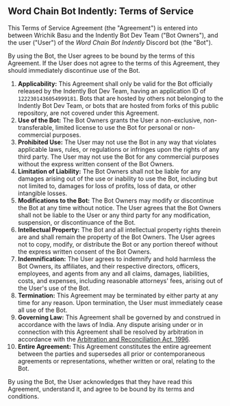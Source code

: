 ## Word Chain Bot Indently: Terms of Service

This Terms of Service Agreement (the "Agreement") is entered into between Wrichik Basu and the Indently Bot Dev Team ("Bot Owners"), and the user ("User") of the _Word Chain Bot Indently_ Discord bot (the "Bot").

By using the Bot, the User agrees to be bound by the terms of this Agreement. If the User does not agree to the terms of this Agreement, they should immediately discontinue use of the Bot.

1. **Applicability:** This Agreement shall only be valid for the Bot officially released by the Indently Bot Dev Team, having an application ID of `1222301436054999181`. Bots that are hosted by others not belonging to the Indently Bot Dev Team, or bots that are hosted from forks of this public repository, are not covered under this Agreement.
1. **Use of the Bot:** The Bot Owners grants the User a non-exclusive, non-transferable, limited license to use the Bot for personal or non-commercial purposes.
1. **Prohibited Use:** The User may not use the Bot in any way that violates applicable laws, rules, or regulations or infringes upon the rights of any third party. The User may not use the Bot for any commercial purposes without the express written consent of the Bot Owners.
1. **Limitation of Liability:** The Bot Owners shall not be liable for any damages arising out of the use or inability to use the Bot, including but not limited to, damages for loss of profits, loss of data, or other intangible losses.
1. **Modifications to the Bot:** The Bot Owners may modify or discontinue the Bot at any time without notice. The User agrees that the Bot Owners shall not be liable to the User or any third party for any modification, suspension, or discontinuance of the Bot.
1. **Intellectual Property:** The Bot and all intellectual property rights therein are and shall remain the property of the Bot Owners. The User agrees not to copy, modify, or distribute the Bot or any portion thereof without the express written consent of the Bot Owners.
1. **Indemnification:** The User agrees to indemnify and hold harmless the Bot Owners, its affiliates, and their respective directors, officers, employees, and agents from any and all claims, damages, liabilities, costs, and expenses, including reasonable attorneys' fees, arising out of the User's use of the Bot.
1. **Termination:** This Agreement may be terminated by either party at any time for any reason. Upon termination, the User must immediately cease all use of the Bot.
1. **Governing Law:** This Agreement shall be governed by and construed in accordance with the laws of India. Any dispute arising under or in connection with this Agreement shall be resolved by arbitration in accordance with the [Arbitration and Reconciliation Act, 1996](https://www.indiacode.nic.in/handle/123456789/1978).
1. **Entire Agreement:** This Agreement constitutes the entire agreement between the parties and supersedes all prior or contemporaneous agreements or representations, whether written or oral, relating to the Bot.

By using the Bot, the User acknowledges that they have read this Agreement, understand it, and agree to be bound by its terms and conditions.
